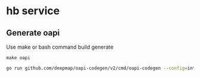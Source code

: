 # hb service

## Generate oapi
Use make or bash command build generate
```
make oapi
```
```bash
go run github.com/deepmap/oapi-codegen/v2/cmd/oapi-codegen --config=internal/config/oapi.yaml --package oapi api/api.yaml
```

